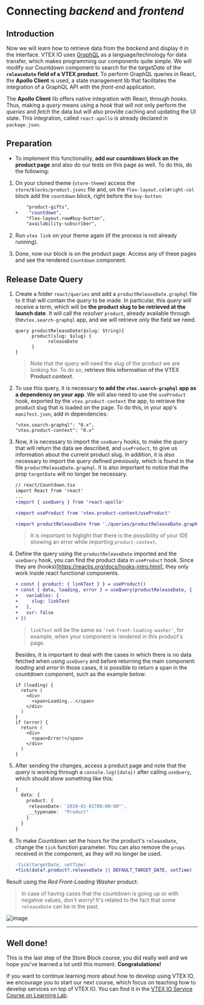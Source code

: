 # Connecting _backend_ and _frontend_

## Introduction

Now we will learn how to retrieve data from the _backend_ and display it in the interface. VTEX IO uses [GraphQL](https://graphql.org/) as a language/technology for data transfer, which makes programming our components quite simple. We will modify our Countdown component to search for the _targetDate_ of the **`releaseDate` field of a VTEX product**. To perform GraphQL queries in React, the **Apollo Client** is used, a state management lib that facilitates the integration of a GraphQL API with the _front-end_ application.

The **Apollo Client** lib offers native integration with React, through _hooks_. Thus, making a _query_ means using a _hook_ that will not only perform the _queries_ and _fetch_ the data but will also provide caching and updating the UI state. This integration, called `react-apollo` is already declared in `package.json`.

## Preparation

- To implement this functionality, **add our countdown block on the product page** and also do our tests on this page as well. To do this, do the following:

1. On your cloned theme (`store-theme`) access the `store/blocks/product.jsonc` file and, on the `flex-layout.col#right-col` block add the `countdown` block, right before the `buy-button`:

   ```diff
       "product-gifts",
   +	"countdown",
       "flex-layout.row#buy-button",
       "availability-subscriber",
   ```

2. Run `vtex link` on your theme again (if the process is not already running).

3. Done, now our block is on the product page. Access any of these pages and see the rendered `Countdown` component.

## Release Date Query

1.  Create a folder `react/queries` and add a `productReleaseDate.graphql` file to it that will contain the _query_ to be made. In particular, this _query_ will receive a term, which will be **the product slug to be retrieved at the launch date**. It will call the _resolver_ `product`, already available through the`vtex.search-graphql` app, and we will retrieve only the field we need.

    ```
    query productReleaseDate($slug: String){
    	  product(slug: $slug) {
    		    releaseDate
    	  }
    }
    ```

    > Note that the query will need the _slug_ of the product we are looking for. To do so, **retrieve this information of the VTEX Product context**.

2.  To use this query, it is necessary **to add the `vtex.search-graphql` app as a dependency on your app**. We will also need to use the `useProduct` hook, exported by the `vtex.product-context` the app, to retrieve the product slug that is loaded on the page. To do this, in your app's `manifest.json`, add in dependencies:

    ```
    "vtex.search-graphql": "0.x",
    "vtex.product-context": "0.x"
    ```

3.  Now, it is necessary to import the `useQuery` hooks, to make the _query_ that will return the data we described, and `useProduct`, to give us information about the current product slug. In addition, it is also necessary to import the _query_ defined previously, which is found in the file `productReleaseDate.graphql`. It is also important to notice that the prop `targetDate` will no longer be necessary.

    ```diff
    // react/Countdown.tsx
    import React from 'react'
    ...
    +import { useQuery } from 'react-apollo'

    +import useProduct from 'vtex.product-context/useProduct'

    +import productReleaseDate from './queries/productReleaseDate.graphql'
    ```
    > It is important to higlight that there is the possibility of your IDE showing an error while importing `product-context`.

4.  Define the query using the `productReleaseDate` imported and the `useQuery` hook, you can find the product data in `useProduct` hook. Since they are (hooks)[https://reactjs.org/docs/hooks-intro.html], they only work inside react functional components. 

      ```diff
      + const { product: { linkText } } = useProduct()
      + const { data, loading, error } = useQuery(productReleaseDate, {
      +   variables: {
      +     slug: linkText
      +   },
      +   ssr: false
      + })
      ```

    > `linkText` will be the same as `'red-front-loading-washer'`, for example, when your component is rendered in this product's page.

    Besides, it is important to deal with the cases in which there is no data fetched when using `useQuery` and before returning the main component: *loading* and *error* In those cases, it is possible to return a span in the countdown component, such as the example below:
    ```tsx
    if (loading) {
      return (
        <div>
          <span>Loading...</span>
        </div>
      )
    }
    if (error) {
      return (
        <div>
          <span>Error!</span>
        </div>
      )
    }
    ```

5.  After sending the changes, access a product page and note that the _query_ is working through a `console.log({data})` after calling `useQuery`, which should show something like this:

    ```ts
    {
      data: {
        product: {
         releaseDate: '2019-01-01T00:00:00"',
         __typename:  "Product"
        }
      }
    }
    ```

6.  To make Countdown set the hours for the product's `releaseDate`, change the `tick` function parameter. You can also remove the `props` received in the component, as they will no longer be used.

    ```diff
    -tick(targetDate, setTime)
    +tick(data?.product?.releaseDate || DEFAULT_TARGET_DATE, setTime)
    ```

Result using the _Red Front-Loading Washer_ product:
> In case of having cases that the countdown is going up or with negative values, don't worry! It's related to the fact that some `releaseDate` can be in the past.

![image](https://user-images.githubusercontent.com/18706156/79596495-0fc28c00-80b7-11ea-8361-35075dba3bd5.png)

---
## Well done!
This is the last step of the Store Block course, you did really well and we hope you've learned a lot until this moment. **Congratulations!**

If you want to continue learning more about how to develop using VTEX IO, we encourage you to start our next course, which focus on teaching how to develop services on top of VTEX IO. You can find it in the [VTEX IO Service Course on Learning Lab](https://lab.github.com/vtex-trainings/vtex-io-service-course).
